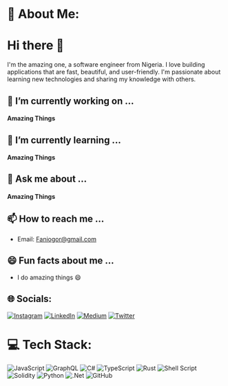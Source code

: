 # 💫 About Me:
# Hi there 👋
I'm the amazing one, a software engineer from Nigeria. I love building applications that are fast, beautiful, and user-friendly. I'm passionate about learning new technologies and sharing my knowledge with others.

## 🔭 I’m currently working on ...
#### Amazing Things

## 🌱 I’m currently learning ...
#### Amazing Things

## 💬 Ask me about ...
#### Amazing Things

## 📫 How to reach me ...
- Email: Faniogor@gmail.com

## 😄 Fun facts about me ...
- I do amazing things 😄


## 🌐 Socials:
[![Instagram](https://img.shields.io/badge/Instagram-%23E4405F.svg?logo=Instagram&logoColor=white)](https://instagram.com/asof_14) [![LinkedIn](https://img.shields.io/badge/LinkedIn-%230077B5.svg?logo=linkedin&logoColor=white)](https://linkedin.com/in/favour-aniogor-3a4932172) [![Medium](https://img.shields.io/badge/Medium-12100E?logo=medium&logoColor=white)](https://medium.com/@faniogor) [![Twitter](https://img.shields.io/badge/Twitter-%231DA1F2.svg?logo=Twitter&logoColor=white)](https://twitter.com/AniogorFavour) 

# 💻 Tech Stack:
![JavaScript](https://img.shields.io/badge/javascript-%23323330.svg?style=for-the-badge&logo=javascript&logoColor=%23F7DF1E) ![GraphQL](https://img.shields.io/badge/-GraphQL-E10098?style=for-the-badge&logo=graphql&logoColor=white) ![C#](https://img.shields.io/badge/c%23-%23239120.svg?style=for-the-badge&logo=c-sharp&logoColor=white) ![TypeScript](https://img.shields.io/badge/typescript-%23007ACC.svg?style=for-the-badge&logo=typescript&logoColor=white) ![Rust](https://img.shields.io/badge/rust-%23000000.svg?style=for-the-badge&logo=rust&logoColor=white) ![Shell Script](https://img.shields.io/badge/shell_script-%23121011.svg?style=for-the-badge&logo=gnu-bash&logoColor=white) ![Solidity](https://img.shields.io/badge/Solidity-%23363636.svg?style=for-the-badge&logo=solidity&logoColor=white) ![Python](https://img.shields.io/badge/python-3670A0?style=for-the-badge&logo=python&logoColor=ffdd54) ![.Net](https://img.shields.io/badge/.NET-5C2D91?style=for-the-badge&logo=.net&logoColor=white) ![GitHub](https://img.shields.io/badge/GitHub-%23121011.svg?style=for-the-badge&logo=github&logoColor=white) 


<!-- Proudly created with GPRM ( https://gprm.itsvg.in ) -->

<!---
PhantomOz/PhantomOz is a ✨ special ✨ repository because its `README.md` (this file) appears on your GitHub profile.
You can click the Preview link to take a look at your changes.
--->
